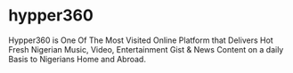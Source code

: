 # hypper360
Hypper360 is One Of The  Most Visited Online Platform that Delivers Hot Fresh Nigerian Music, Video, Entertainment Gist &amp; News Content on a daily Basis to Nigerians Home and Abroad.
